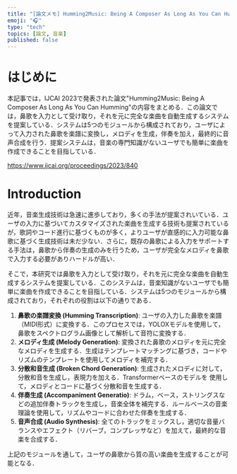 ```yaml
---
title: "[論文メモ] Humming2Music: Being A Composer As Long As You Can Humming"
emoji: "🎧"
type: "tech"
topics: [論文, 音楽]
published: false
---
```


# はじめに
本記事では，IJCAI 2023で発表された論文"Humming2Music: Being A Composer As Long As You Can Humming"の内容をまとめる．この論文では，鼻歌を入力として受け取り，それを元に完全な楽曲を自動生成するシステムを提案している．システムは5つのモジュールから構成されており，ユーザによって入力された鼻歌を楽譜に変換し，メロディを生成，伴奏を加え，最終的に音声合成を行う．提案システムは，音楽の専門知識がないユーザでも簡単に楽曲を作成できることを目指している．

https://www.ijcai.org/proceedings/2023/840

# Introduction
近年，音楽生成技術は急速に進歩しており，多くの手法が提案されいている．ユーザの入力に基づいてカスタマイズされた楽曲を生成する技術も提案されているが，歌詞やコード進行に基づくものが多く，よりユーザが直感的に入力可能な鼻歌に基づく生成技術は未だ少ない．さらに，既存の鼻歌による入力をサポートする手法は，鼻歌から伴奏の生成のみを行うため，ユーザが完全なメロディを鼻歌で入力する必要がありハードルが高い．

そこで，本研究では鼻歌を入力として受け取り，それを元に完全な楽曲を自動生成するシステムを提案している．このシステムは，音楽知識がないユーザでも簡単に楽曲を作成できることを目指している．システムは5つのモジュールから構成されており，それぞれの役割は以下の通りである．
1. **鼻歌の楽譜変換 (Humming Transcription)**: ユーザの入力した鼻歌を楽譜（MIDI形式）に変換する．このプロセスでは，YOLOXモデルを使用して，鼻歌をスペクトログラム画像として解析して音符に変換する．
2. **メロディ生成 (Melody Generation)**: 変換された鼻歌のメロディを元に完全なメロディを生成する．生成はテンプレートマッチングに基づき，コードやリズムのテンプレートを使用してメロディを補完する．
3. **分散和音生成 (Broken Chord Generation)**: 生成されたメロディに対して，分散和音を生成し，表現力を加える．Transformerベースのモデルを
使用して，メロディとコードに基づく分散和音を生成する．
4. **伴奏生成 (Accompaniment Generatio)**: ドラム，ベース，ストリングスなどの追加伴奏トラックを生成し，音楽全体を補完する．ルールベースの音楽理論を使用して，リズムやコードに合わせた伴奏を生成する．
5. **音声合成 (Audio Synthesis)**: 全てのトラックをミックスし，適切な音量バランスやエフェクト（リバーブ，コンプレッサなど）を加えて，最終的な音楽を合成する．

上記のモジュールを通して，ユーザの鼻歌から質の高い楽曲を生成することが可能となる．